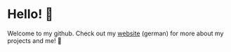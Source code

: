 # Hello! 👋

Welcome to my github. Check out my [website](https://marvin-fuchs.de) (german) for more about my projects and me! 🚀
